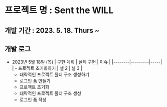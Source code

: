 # 프로젝트 명 : Sent the WILL

## 개발 기간 : 2023. 5. 18. Thurs ~

## 개발 로그

- 2023년 5월 18일 (목)
  | 구현 계획 | 실제 구현 | 이슈 |
  |--------|---------|-----|
  | - 프로젝트 초기화하기 | 셀 2 | 셀 3 |
  - 대략적인 프로젝트 폴더 구조 생성하기
  - 로그인 폼 만들기
  - 프로젝트 초기화
  - 대략적인 프로젝트 폴더 구조 생성
  - 로그인 폼 작성
